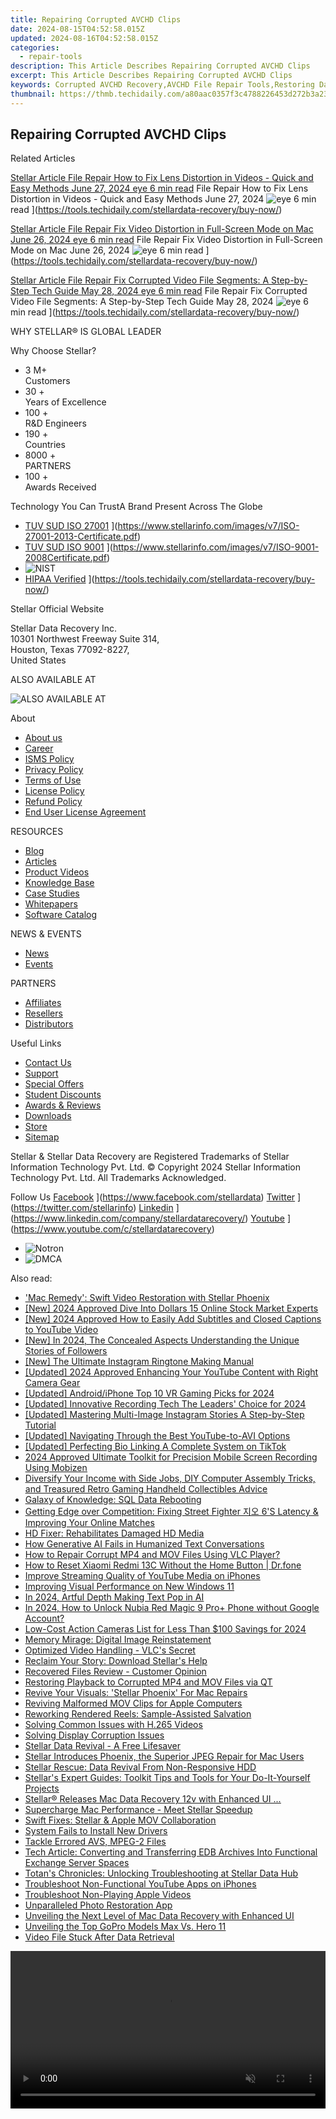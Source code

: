 ```yaml
---
title: Repairing Corrupted AVCHD Clips
date: 2024-08-15T04:52:58.015Z
updated: 2024-08-16T04:52:58.015Z
categories:
  - repair-tools
description: This Article Describes Repairing Corrupted AVCHD Clips
excerpt: This Article Describes Repairing Corrupted AVCHD Clips
keywords: Corrupted AVCHD Recovery,AVCHD File Repair Tools,Restoring Damaged AVCHD Clips,AVCHD Data Recovery Services,Free Fix for Corrupted AVCHD Clips,AVCHD Error Troubleshooting Guide,Corrupted AVCHD to HD Converter
thumbnail: https://thmb.techidaily.com/a80aac0357f3c4788226453d272b3a23130ff4b40d591496be1b3a2b61ca7796.jpg
---
```


## Repairing Corrupted AVCHD Clips

Related Articles

[Stellar Article File Repair  How to Fix Lens Distortion in Videos - Quick and Easy Methods June 27, 2024 eye 6 min read](https://www.stellarinfo.com/public/image/article/Quick-Ways-to-Fix-Video-Distortion-1618.jpg) File Repair  How to Fix Lens Distortion in Videos - Quick and Easy Methods June 27, 2024 ![eye](https://www.stellarinfo.com/public/newarticle/images/eye.png) 6 min read ](https://tools.techidaily.com/stellardata-recovery/buy-now/)

[Stellar Article File Repair  Fix Video Distortion in Full-Screen Mode on Mac June 26, 2024 eye 6 min read](https://www.stellarinfo.com/public/image/article/Quick-Ways-to-Fix-Video-Distortion-on-Mac-1617.jpg) File Repair  Fix Video Distortion in Full-Screen Mode on Mac June 26, 2024 ![eye](https://www.stellarinfo.com/public/newarticle/images/eye.png) 6 min read ](https://tools.techidaily.com/stellardata-recovery/buy-now/)

[Stellar Article File Repair  Fix Corrupted Video File Segments: A Step-by-Step Tech Guide May 28, 2024 eye 6 min read](https://www.stellarinfo.com/public/image/article/Fix-Corrupted-Video-File-Segments_A-Step-by-Step-Tech-Guide-1517.jpg) File Repair  Fix Corrupted Video File Segments: A Step-by-Step Tech Guide May 28, 2024 ![eye](https://www.stellarinfo.com/public/newarticle/images/eye.png) 6 min read ](https://tools.techidaily.com/stellardata-recovery/buy-now/)

 WHY STELLAR® IS GLOBAL LEADER

 Why Choose Stellar?

* 3  M+  
Customers
* 30 +  
Years of Excellence
* 100 +  
R&D Engineers
* 190 +  
Countries
* 8000 +  
PARTNERS
* 100 +  
Awards Received

 Technology You Can TrustA Brand Present Across The Globe

* [TUV SUD ISO 27001](https://www.stellarinfo.com/images/v7/tuv1.png) ](https://www.stellarinfo.com/images/v7/ISO-27001-2013-Certificate.pdf)
* [TUV SUD ISO 9001](https://www.stellarinfo.com/images/v7/tuv2.png) ](https://www.stellarinfo.com/images/v7/ISO-9001-2008Certificate.pdf)
* ![NIST](https://www.stellarinfo.com/images/v7/nist.png)
* [HIPAA Verified](https://www.stellarinfo.com/images/v7/hipa.png) ](https://tools.techidaily.com/stellardata-recovery/buy-now/)

 Stellar Official Website

 Stellar Data Recovery Inc.  
 10301 Northwest Freeway Suite 314,  
 Houston, Texas 77092-8227,  
 United States

 ALSO AVAILABLE AT

![ALSO AVAILABLE AT](https://www.stellarinfo.com/images/v7/Partners_logo_new.png)

 About

* [About us](https://tools.techidaily.com/stellardata-recovery/buy-now/)
* [Career](https://tools.techidaily.com/stellardata-recovery/buy-now/)
* [ISMS Policy](https://tools.techidaily.com/stellardata-recovery/buy-now/)
* [Privacy Policy](https://tools.techidaily.com/stellardata-recovery/buy-now/)
* [Terms of Use](https://tools.techidaily.com/stellardata-recovery/buy-now/)
* [License Policy](https://www.stellarinfo.com/software-licensing-usage.php)
* [Refund Policy](https://tools.techidaily.com/stellardata-recovery/buy-now/)
* [End User License Agreement](https://tools.techidaily.com/stellardata-recovery/buy-now/)

 RESOURCES

* [Blog](https://tools.techidaily.com/stellardata-recovery/buy-now/)
* [Articles](https://tools.techidaily.com/stellardata-recovery/buy-now/)
* [Product Videos](https://tools.techidaily.com/stellardata-recovery/buy-now/)
* [Knowledge Base](https://tools.techidaily.com/stellardata-recovery/buy-now/)
* [Case Studies](https://tools.techidaily.com/stellardata-recovery/buy-now/)
* [Whitepapers](https://tools.techidaily.com/stellardata-recovery/buy-now/)
* [Software Catalog](https://tools.techidaily.com/stellardata-recovery/buy-now/)

 NEWS & EVENTS

* [News](https://tools.techidaily.com/stellardata-recovery/buy-now/)
* [Events](https://www.stellarinfo.com/affiliate-summit/affiliate-summit.php)

 PARTNERS

* [Affiliates](https://tools.techidaily.com/stellardata-recovery/buy-now/)
* [Resellers](https://tools.techidaily.com/stellardata-recovery/buy-now/)
* [Distributors](https://tools.techidaily.com/stellardata-recovery/buy-now/)

 Useful Links

* [Contact Us](https://www.stellarinfo.com/contact/contact-us.php)
* [Support](https://tools.techidaily.com/stellardata-recovery/buy-now/)
* [Special Offers](https://tools.techidaily.com/stellardata-recovery/buy-now/)
* [Student Discounts](https://www.stellarinfo.com/student-discount/)
* [Awards & Reviews](https://tools.techidaily.com/stellardata-recovery/buy-now/)
* [Downloads](https://www.stellarinfo.com/download.php)
* [Store](https://tools.techidaily.com/stellardata-recovery/buy-now/)
* [Sitemap](https://www.stellarinfo.com/sitemap.php)

 Stellar & Stellar Data Recovery are Registered Trademarks of Stellar Information Technology Pvt. Ltd. © Copyright 2024 Stellar Information Technology Pvt. Ltd. All Trademarks Acknowledged.

Follow Us [Facebook](https://www.stellarinfo.com/Images/fb.png) ](https://www.facebook.com/stellardata) [Twitter](https://www.stellarinfo.com/Images/tw.png) ](https://twitter.com/stellarinfo) [Linkedin](https://www.stellarinfo.com/Images/in.png) ](https://www.linkedin.com/company/stellardatarecovery/) [Youtube](https://www.stellarinfo.com/newblacktheme/images/yt.png) ](https://www.youtube.com/c/stellardatarecovery)

* ![Notron](https://www.stellarinfo.com/images/v7/notron.png)
* ![DMCA](https://www.stellarinfo.com/images/v7/dmca.png)

<ins class="adsbygoogle"
     style="display:block"
     data-ad-format="autorelaxed"
     data-ad-client="ca-pub-7571918770474297"
     data-ad-slot="1223367746"></ins>



<ins class="adsbygoogle"
     style="display:block"
     data-ad-client="ca-pub-7571918770474297"
     data-ad-slot="8358498916"
     data-ad-format="auto"
     data-full-width-responsive="true"></ins>



<span class="atpl-alsoreadstyle">Also read:</span>
<div><ul>
<li><a href="https://data-wizards.techidaily.com/mac-remedy-swift-video-restoration-with-stellar-phoenix/"><u>'Mac Remedy': Swift Video Restoration with Stellar Phoenix</u></a></li>
<li><a href="https://youtube-webster.techidaily.com/024-approved-dive-into-dollars-15-online-stock-market-experts/"><u>[New] 2024 Approved  Dive Into Dollars  15 Online Stock Market Experts</u></a></li>
<li><a href="https://facebook-video-footage.techidaily.com/new-2024-approved-how-to-easily-add-subtitles-and-closed-captions-to-youtube-video/"><u>[New] 2024 Approved  How to Easily Add Subtitles and Closed Captions to YouTube Video</u></a></li>
<li><a href="https://instagram-video-files.techidaily.com/new-in-2024-the-concealed-aspects-understanding-the-unique-stories-of-followers/"><u>[New] In 2024, The Concealed Aspects  Understanding the Unique Stories of Followers</u></a></li>
<li><a href="https://some-skills.techidaily.com/new-the-ultimate-instagram-ringtone-making-manual/"><u>[New] The Ultimate Instagram Ringtone Making Manual</u></a></li>
<li><a href="https://facebook-video-footage.techidaily.com/updated-2024-approved-enhancing-your-youtube-content-with-right-camera-gear/"><u>[Updated] 2024 Approved  Enhancing Your YouTube Content with Right Camera Gear</u></a></li>
<li><a href="https://fox-hovers.techidaily.com/updated-androidiphone-top-10-vr-gaming-picks-for-2024/"><u>[Updated] Android/iPhone Top 10 VR Gaming Picks for 2024</u></a></li>
<li><a href="https://screen-activity-recording.techidaily.com/updated-innovative-recording-tech-the-leaders-choice-for-2024/"><u>[Updated] Innovative Recording Tech  The Leaders' Choice for 2024</u></a></li>
<li><a href="https://instagram-videos.techidaily.com/updated-mastering-multi-image-instagram-stories-a-step-by-step-tutorial/"><u>[Updated] Mastering Multi-Image Instagram Stories  A Step-by-Step Tutorial</u></a></li>
<li><a href="https://facebook-video-share.techidaily.com/updated-navigating-through-the-best-youtube-to-avi-options/"><u>[Updated] Navigating Through the Best YouTube-to-AVI Options</u></a></li>
<li><a href="https://extra-approaches.techidaily.com/updated-perfecting-bio-linking-a-complete-system-on-tiktok/"><u>[Updated] Perfecting Bio Linking  A Complete System on TikTok</u></a></li>
<li><a href="https://screen-recording.techidaily.com/2024-approved-ultimate-toolkit-for-precision-mobile-screen-recording-using-mobizen/"><u>2024 Approved  Ultimate Toolkit for Precision Mobile Screen Recording Using Mobizen</u></a></li>
<li><a href="https://tech-revival.techidaily.com/diversify-your-income-with-side-jobs-diy-computer-assembly-tricks-and-treasured-retro-gaming-handheld-collectibles-advice/"><u>Diversify Your Income with Side Jobs, DIY Computer Assembly Tricks, and Treasured Retro Gaming Handheld Collectibles Advice</u></a></li>
<li><a href="https://data-wizards.techidaily.com/galaxy-of-knowledge-sql-data-rebooting/"><u>Galaxy of Knowledge: SQL Data Rebooting</u></a></li>
<li><a href="https://win-able.techidaily.com/getting-edge-over-competition-fixing-street-fighter-6s-latency-and-improving-your-online-matches/"><u>Getting Edge over Competition: Fixing Street Fighter 지오 6'S Latency & Improving Your Online Matches</u></a></li>
<li><a href="https://data-wizards.techidaily.com/hd-fixer-rehabilitates-damaged-hd-media/"><u>HD Fixer: Rehabilitates Damaged HD Media</u></a></li>
<li><a href="https://tech-savvy.techidaily.com/how-generative-ai-fails-in-humanized-text-conversations/"><u>How Generative AI Fails in Humanized Text Conversations</u></a></li>
<li><a href="https://data-wizards.techidaily.com/how-to-repair-corrupt-mp4-and-mov-files-using-vlc-player/"><u>How to Repair Corrupt MP4 and MOV Files Using VLC Player?</u></a></li>
<li><a href="https://techidaily.com/how-to-reset-xiaomi-redmi-13c-without-the-home-button-drfone-by-drfone-reset-android-reset-android/"><u>How to Reset Xiaomi Redmi 13C Without the Home Button | Dr.fone</u></a></li>
<li><a href="https://data-wizards.techidaily.com/improve-streaming-quality-of-youtube-media-on-iphones/"><u>Improve Streaming Quality of YouTube Media on iPhones</u></a></li>
<li><a href="https://data-wizards.techidaily.com/improving-visual-performance-on-new-windows-11/"><u>Improving Visual Performance on New Windows 11</u></a></li>
<li><a href="https://extra-lessons.techidaily.com/in-2024-artful-depth-making-text-pop-in-ai/"><u>In 2024, Artful Depth  Making Text Pop in AI</u></a></li>
<li><a href="https://easy-unlock-android.techidaily.com/in-2024-how-to-unlock-nubia-red-magic-9-proplus-phone-without-google-account-by-drfone-android/"><u>In 2024, How to Unlock Nubia Red Magic 9 Pro+ Phone without Google Account?</u></a></li>
<li><a href="https://extra-skills.techidaily.com/low-cost-action-cameras-list-for-less-than-100-savings-for-2024/"><u>Low-Cost Action Cameras List for Less Than $100 Savings for 2024</u></a></li>
<li><a href="https://data-wizards.techidaily.com/memory-mirage-digital-image-reinstatement/"><u>Memory Mirage: Digital Image Reinstatement</u></a></li>
<li><a href="https://data-wizards.techidaily.com/optimized-video-handling-vlcs-secret/"><u>Optimized Video Handling - VLC's Secret</u></a></li>
<li><a href="https://data-wizards.techidaily.com/reclaim-your-story-download-stellars-help/"><u>Reclaim Your Story: Download Stellar's Help</u></a></li>
<li><a href="https://data-wizards.techidaily.com/recovered-files-review-customer-opinion/"><u>Recovered Files Review - Customer Opinion</u></a></li>
<li><a href="https://data-wizards.techidaily.com/restoring-playback-to-corrupted-mp4-and-mov-files-via-qt/"><u>Restoring Playback to Corrupted MP4 and MOV Files via QT</u></a></li>
<li><a href="https://data-wizards.techidaily.com/revive-your-visuals-stellar-phoenix-for-mac-repairs/"><u>Revive Your Visuals: 'Stellar Phoenix' For Mac Repairs</u></a></li>
<li><a href="https://data-wizards.techidaily.com/reviving-malformed-mov-clips-for-apple-computers/"><u>Reviving Malformed MOV Clips for Apple Computers</u></a></li>
<li><a href="https://data-wizards.techidaily.com/reworking-rendered-reels-sample-assisted-salvation/"><u>Reworking Rendered Reels: Sample-Assisted Salvation</u></a></li>
<li><a href="https://data-wizards.techidaily.com/solving-common-issues-with-h265-videos/"><u>Solving Common Issues with H.265 Videos</u></a></li>
<li><a href="https://data-wizards.techidaily.com/solving-display-corruption-issues/"><u>Solving Display Corruption Issues</u></a></li>
<li><a href="https://data-wizards.techidaily.com/stellar-data-revival-a-free-lifesaver/"><u>Stellar Data Revival - A Free Lifesaver</u></a></li>
<li><a href="https://data-wizards.techidaily.com/stellar-introduces-phoenix-the-superior-jpeg-repair-for-mac-users/"><u>Stellar Introduces Phoenix, the Superior JPEG Repair for Mac Users</u></a></li>
<li><a href="https://data-wizards.techidaily.com/stellar-rescue-data-revival-from-non-responsive-hdd/"><u>Stellar Rescue: Data Revival From Non-Responsive HDD</u></a></li>
<li><a href="https://data-wizards.techidaily.com/stellars-expert-guides-toolkit-tips-and-tools-for-your-do-it-yourself-projects/"><u>Stellar's Expert Guides: Toolkit Tips and Tools for Your Do-It-Yourself Projects</u></a></li>
<li><a href="https://data-wizards.techidaily.com/stellar-releases-mac-data-recovery-12v-with-enhanced-ui/"><u>Stellar® Releases Mac Data Recovery 12v with Enhanced UI ...</u></a></li>
<li><a href="https://data-wizards.techidaily.com/supercharge-mac-performance-meet-stellar-speedup/"><u>Supercharge Mac Performance - Meet Stellar Speedup</u></a></li>
<li><a href="https://data-wizards.techidaily.com/swift-fixes-stellar-and-apple-mov-collaboration/"><u>Swift Fixes: Stellar & Apple MOV Collaboration</u></a></li>
<li><a href="https://data-wizards.techidaily.com/system-fails-to-install-new-drivers/"><u>System Fails to Install New Drivers</u></a></li>
<li><a href="https://data-wizards.techidaily.com/tackle-errored-avs-mpeg-2-files/"><u>Tackle Errored AVS, MPEG-2 Files</u></a></li>
<li><a href="https://data-wizards.techidaily.com/tech-article-converting-and-transferring-edb-archives-into-functional-exchange-server-spaces/"><u>Tech Article: Converting and Transferring EDB Archives Into Functional Exchange Server Spaces</u></a></li>
<li><a href="https://data-wizards.techidaily.com/totans-chronicles-unlocking-troubleshooting-at-stellar-data-hub/"><u>Totan's Chronicles: Unlocking Troubleshooting at Stellar Data Hub</u></a></li>
<li><a href="https://data-wizards.techidaily.com/troubleshoot-non-functional-youtube-apps-on-iphones/"><u>Troubleshoot Non-Functional YouTube Apps on iPhones</u></a></li>
<li><a href="https://data-wizards.techidaily.com/troubleshoot-non-playing-apple-videos/"><u>Troubleshoot Non-Playing Apple Videos</u></a></li>
<li><a href="https://data-wizards.techidaily.com/unparalleled-photo-restoration-app/"><u>Unparalleled Photo Restoration App</u></a></li>
<li><a href="https://data-wizards.techidaily.com/unveiling-the-next-level-of-mac-data-recovery-with-enhanced-ui/"><u>Unveiling the Next Level of Mac Data Recovery with Enhanced UI</u></a></li>
<li><a href="https://extra-resources.techidaily.com/unveiling-the-top-gopro-models-max-vs-hero-11/"><u>Unveiling the Top GoPro Models  Max Vs. Hero 11</u></a></li>
<li><a href="https://data-wizards.techidaily.com/video-file-stuck-after-data-retrieval/"><u>Video File Stuck After Data Retrieval</u></a></li>
</ul></div>

<!-- affiliate ads begin -->
<a href="https://secure.2checkout.com/order/checkout.php?PRODS=36506229&QTY=1&AFFILIATE=108875&CART=1"><video width="100%" height="" class="rounded-t-md shadow-lg relative z-20" controls="" autoplay="" loop="" muted="" playsinline="" webkit-playinginline="">
<source type="video/mp4" src="https://aidaform.com/images/videos/aidaform-welcome-site.mp4"><source type="video/webm" src="https://aidaform.com/images/videos/aidaform-welcome-site.webm"></video></a>
<!-- affiliate ads end -->